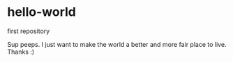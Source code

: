 # hello-world
first repository

Sup peeps. I just want to make the world a better and more fair place to live. Thanks :)
